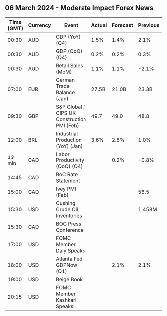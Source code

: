 ## 06 March 2024 - Moderate Impact Forex News

| Time (GMT) | Currency | Event | Actual | Forecast | Previous |
|------|----------|-------|--------|----------|----------|
| 00:30 | AUD | GDP (YoY) (Q4) | 1.5% | 1.4% | 2.1% |
| 00:30 | AUD | GDP (QoQ) (Q4) | 0.2% | 0.2% | 0.3% |
| 00:30 | AUD | Retail Sales (MoM) | 1.1% | 1.1% | -2.1% |
| 07:00 | EUR | German Trade Balance (Jan) | 27.5B | 21.0B | 23.3B |
| 09:30 | GBP | S&P Global / CIPS UK Construction PMI (Feb) | 49.7 | 49.0 | 48.8 |
| 12:00 | BRL | Industrial Production (YoY) (Jan) | 3.6% | 2.8% | 1.0% |
| 13 min | CAD | Labor Productivity (QoQ) (Q4) |  | 0.2% | -0.8% |
| 14:45 | CAD | BoC Rate Statement |  |  |  |
| 15:00 | CAD | Ivey PMI (Feb) |  |  | 56.5 |
| 15:30 | USD | Cushing Crude Oil Inventories |  |  | 1.458M |
| 15:30 | CAD | BOC Press Conference |  |  |  |
| 17:00 | USD | FOMC Member Daly Speaks |  |  |  |
| 18:00 | USD | Atlanta Fed GDPNow (Q1) |  | 2.1% | 2.1% |
| 19:00 | USD | Beige Book |  |  |  |
| 20:15 | USD | FOMC Member Kashkari Speaks |  |  |  |

